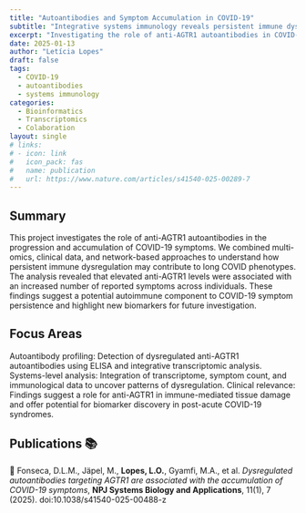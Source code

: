 ```yaml
---
title: "Autoantibodies and Symptom Accumulation in COVID-19"
subtitle: "Integrative systems immunology reveals persistent immune dysregulation"
excerpt: "Investigating the role of anti-AGTR1 autoantibodies in COVID-19 symptom progression using multi-omics data and network analysis."
date: 2025-01-13
author: "Letícia Lopes"
draft: false
tags:
  - COVID-19
  - autoantibodies
  - systems immunology
categories:
  - Bioinformatics
  - Transcriptomics
  - Colaboration
layout: single
# links:
# - icon: link
#   icon_pack: fas
#   name: publication
#   url: https://www.nature.com/articles/s41540-025-00289-7
---
```


## Summary
This project investigates the role of anti-AGTR1 autoantibodies in the progression and accumulation of COVID-19 symptoms. We combined multi-omics, clinical data, and network-based approaches to understand how persistent immune dysregulation may contribute to long COVID phenotypes.
The analysis revealed that elevated anti-AGTR1 levels were associated with an increased number of reported symptoms across individuals. These findings suggest a potential autoimmune component to COVID-19 symptom persistence and highlight new biomarkers for future investigation.

## Focus Areas
Autoantibody profiling: Detection of dysregulated anti-AGTR1 autoantibodies using ELISA and integrative transcriptomic analysis.
Systems-level analysis: Integration of transcriptome, symptom count, and immunological data to uncover patterns of dysregulation.
Clinical relevance: Findings suggest a role for anti-AGTR1 in immune-mediated tissue damage and offer potential for biomarker discovery in post-acute COVID-19 syndromes.

## Publications 📚
📄 Fonseca, D.L.M., Jäpel, M., **Lopes, L.O.**, Gyamfi, M.A., et al. _Dysregulated autoantibodies targeting AGTR1 are associated with the accumulation of COVID-19 symptoms_, **NPJ Systems Biology and Applications**, 11(1), 7 (2025). doi:10.1038/s41540-025-00488-z
